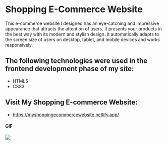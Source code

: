 <h1>Shopping E-Commerce Website</h1>

This e-commerce website I designed has an eye-catching and impressive appearance that attracts the attention of users. It presents your products in the best way with its modern and stylish design. It automatically adapts to the screen size of users on desktop, tablet, and mobile devices and works responsively.

<h2> The following technologies were used in the frontend development phase of my site: </h2>

- HTML5
- CSS3

<h2> Visit My Shopping E-commerce Website: </h2>

- https://myshoppingecommercewebsite.netlify.app/

<h4>GIF</h4>

![](images/myshoppinecommercewebsite.gif)
